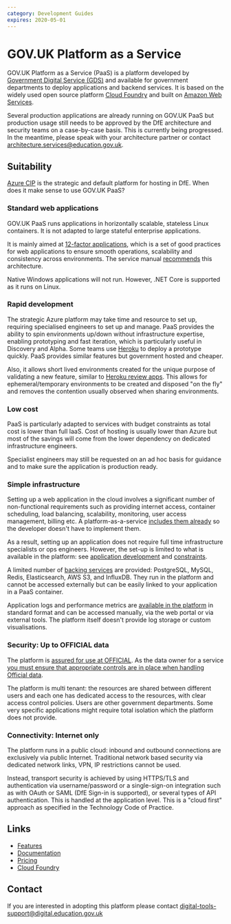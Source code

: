 ```yaml
---
category: Development Guides
expires: 2020-05-01
---
```


# GOV.UK Platform as a Service

GOV.UK Platform as a Service (PaaS) is a platform developed by [Government Digital Service (GDS)](https://www.gov.uk/government/organisations/government-digital-service) and available for government departments to deploy applications and backend services. It is based on the widely used open source platform [Cloud Foundry](https://www.cloudfoundry.org/) and built on [Amazon Web Services](https://aws.amazon.com/).

Several production applications are already running on GOV.UK PaaS but production usage still needs to be approved by the DfE architecture and security teams on a case-by-case basis. This is currently being progressed. In the meantime, please speak with your architecture partner or contact architecture.services@education.gov.uk.

## Suitability

[Azure CIP](/guides/default-technology-stack/#azure) is the strategic and default platform for hosting in DfE. When does it make sense to use GOV.UK PaaS?

### Standard web applications

GOV.UK PaaS runs applications in horizontally scalable, stateless Linux containers. It is not adapted to large stateful enterprise applications.

It is mainly aimed at [12-factor applications](https://docs.cloud.service.gov.uk/architecture.html#12-factor-application-principles), which is a set of good practices for web applications to ensure smooth operations, scalability and consistency across environments. The service manual [recommends](https://www.gov.uk/service-manual/technology/deploying-software-regularly#managing-variable-configuration) this architecture.

Native Windows applications will not run. However, .NET Core is supported as it runs on Linux.

### Rapid development

The strategic Azure platform may take time and resource to set up, requiring specialised engineers to set up and manage. PaaS provides the ability to spin environments up/down without infrastructure expertise, enabling prototyping and fast iteration, which is particularly useful in Discovery and Alpha. Some teams use [Heroku](https://heroku.com/) to deploy a prototype quickly. PaaS provides similar features but government hosted and cheaper.

Also, it allows short lived environments created for the unique purpose of validating a new feature, similar to [Heroku review apps](https://devcenter.heroku.com/articles/github-integration-review-apps). This allows for ephemeral/temporary environments to be created and disposed "on the fly" and removes the contention usually observed when sharing environments.

### Low cost

PaaS is particularly adapted to services with budget constraints as total cost is lower than full IaaS. Cost of hosting is usually lower than Azure but most of the savings will come from the lower dependency on dedicated infrastructure engineers.

Specialist engineers may still be requested on an ad hoc basis for guidance and to make sure the application is production ready.

### Simple infrastructure

Setting up a web application in the cloud involves a significant number of non-functional requirements such as providing internet access, container scheduling, load balancing, scalability, monitoring, user access management, billing etc.
A platform-as-a-service [includes them already](https://docs.cloudfoundry.org/concepts/overview.html) so the developer doesn't have to implement them.

As a result, setting up an application does not require full time infrastructure specialists or ops engineers. However, the set-up is limited to what is available in the platform: see [application development](https://www.cloud.service.gov.uk/application-development/) and [constraints](https://www.cloud.service.gov.uk/constraints/).

A limited number of [backing services](https://www.cloud.service.gov.uk/application-development/#backing-services) are provided: PostgreSQL, MySQL, Redis, Elasticsearch, AWS S3, and InfluxDB. They run in the platform and cannot be accessed externally but can be easily linked to your application in a PaaS container.

Application logs and performance metrics are [available in the platform](https://docs.cloud.service.gov.uk/monitoring_apps.html#monitoring-apps) in standard format and can be accessed manually, via the web portal or via external tools. The platform itself doesn't provide log storage or custom visualisations.

### Security: Up to OFFICIAL data

The platform is [assured for use at OFFICIAL](https://www.cloud.service.gov.uk/security/#our-safety-measures). As the data owner for a service [you must ensure that appropriate controls are in place when handling Official data](https://www.gov.uk/guidance/official-sensitive-data-and-it).

The platform is multi tenant: the resources are shared between different users and each one has dedicated access to the resources, with clear access control policies. Users are other government departments. Some very specific applications might require total isolation which the platform does not provide.

### Connectivity: Internet only

The platform runs in a public cloud: inbound and outbound connections are exclusively via public Internet. Traditional network based security via dedicated network links, VPN, IP restrictions cannot be used.

Instead, transport security is achieved by using HTTPS/TLS and authentication via username/password or a single-sign-on integration such as with OAuth or SAML (DfE Sign-in is supported), or several types of API authentication. This is handled at the application level. This is a "cloud first" approach as specified in the Technology Code of Practice.

## Links
* [Features](https://www.cloud.service.gov.uk/features)
* [Documentation](https://docs.cloud.service.gov.uk/)
* [Pricing](https://www.cloud.service.gov.uk/pricing)
* [Cloud Foundry](https://docs.cloudfoundry.org/)

## Contact

If you are interested in adopting this platform please contact [digital-tools-support@digital.education.gov.uk](mailto:digital-tools-support@digital.education.gov.uk)

